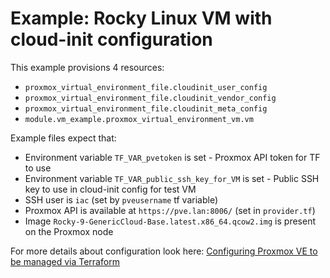 # Example: Rocky Linux VM with cloud-init configuration

This example provisions 4 resources:

- `proxmox_virtual_environment_file.cloudinit_user_config`
- `proxmox_virtual_environment_file.cloudinit_vendor_config`
- `proxmox_virtual_environment_file.cloudinit_meta_config`
- `module.vm_example.proxmox_virtual_environment_vm.vm`

Example files expect that:

- Environment variable `TF_VAR_pvetoken` is set - Proxmox API token for TF to use
- Environment variable `TF_VAR_public_ssh_key_for_VM` is set - Public SSH key to use in cloud-init config for test VM
- SSH user is `iac` (set by `pveusername` tf variable)
- Proxmox API is available at `https://pve.lan:8006/` (set in `provider.tf`)
- Image `Rocky-9-GenericCloud-Base.latest.x86_64.qcow2.img` is present on the Proxmox node

For more details about configuration look here: [Configuring Proxmox VE to be managed via Terraform](https://github.com/graysievert-lab/Homelab-020_Proxmox_basic/tree/master/130-Terraform_access)
